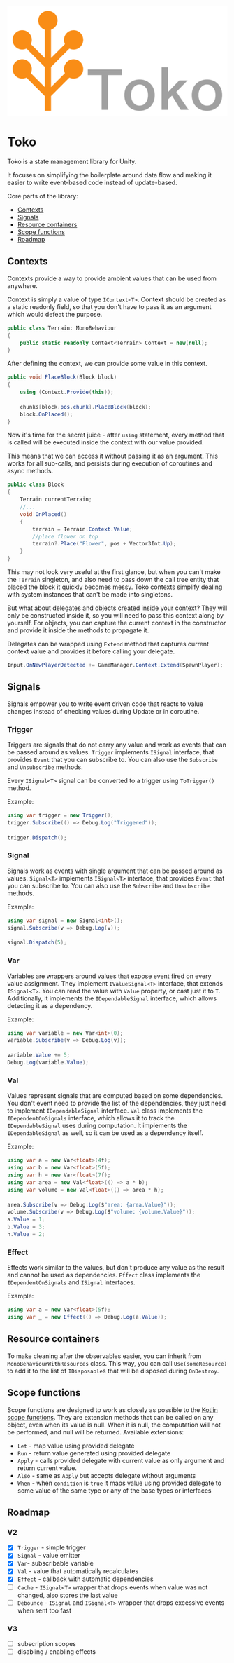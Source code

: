 ﻿![Toko Logo](Assets~/TokoWide512x1024.png)
# Toko

Toko is a state management library for Unity.

It focuses on simplifying the boilerplate around data flow
and making it easier to write event-based code instead of update-based.

Core parts of the library:

- [Contexts](#contexts)
- [Signals](#signals)
- [Resource containers](#resource-containers)
- [Scope functions](#scope-functions)
- [Roadmap](#roadmap)

## Contexts

Contexts provide a way to provide ambient values that can be used from anywhere.

Context is simply a value of type `IContext<T>`.
Context should be created as a static readonly field, so that you don't have to pass it as an argument which would defeat the purpose.

```csharp
public class Terrain: MonoBehaviour
{
    public static readonly Context<Terrain> Context = new(null);
}
```

After defining the context, we can provide some value in this context.

```csharp
public void PlaceBlock(Block block) 
{
    using (Context.Provide(this));
    
    chunks[block.pos.chunk].PlaceBlock(block);
    block.OnPlaced();
}
```

Now it's time for the secret juice - after `using` statement,
every method that is called will be executed inside the context with our value provided.

This means that we can access it without passing it as an argument.
This works for all sub-calls, and persists during execution of coroutines and async methods.

```csharp
public class Block
{
    Terrain currentTerrain;
    //...
    void OnPlaced() 
    {
        terrain = Terrain.Context.Value;
        //place flower on top
        terrain?.Place("Flower", pos + Vector3Int.Up);
    }
}
```

This may not look very useful at the first glance,
but when you can't make the `Terrain` singleton, and also need to pass down the call tree entity that placed the block it quickly becomes messy.
Toko contexts simplify dealing with system instances that can't be made into singletons.

But what about delegates and objects created inside your context?
They will only be constructed inside it, so you will need to pass this context along by yourself.
For objects, you can capture the current context in the constructor and provide it inside the methods to propagate it.

Delegates can be wrapped using `Extend` method that captures current context value and provides it before calling your delegate.

```csharp
Input.OnNewPlayerDetected += GameManager.Context.Extend(SpawnPlayer);
```

## Signals

Signals empower you to write event driven code that reacts to value changes instead of checking values during Update or in coroutine.

### Trigger

Triggers are signals that do not carry any value and work as events that can be passed around as values.
`Trigger` implements `ISignal` interface, that provides `Event` that you can subscribe to.
You can also use the `Subscribe` and `Unsubscribe` methods.

Every `ISignal<T>` signal can be converted to a trigger using `ToTrigger()` method.

Example:
```csharp
using var trigger = new Trigger();
trigger.Subscribe(() => Debug.Log("Triggered"));

trigger.Dispatch();
```

### Signal

Signals work as events with single argument that can be passed around as values.
`Signal<T>` implements `ISignal<T>` interface, that provides `Event` that you can subscribe to.
You can also use the `Subscribe` and `Unsubscribe` methods.

Example:
```csharp
using var signal = new Signal<int>();
signal.Subscribe(v => Debug.Log(v));

signal.Dispatch(5);
```

### Var

Variables are wrappers around values that expose event fired on every value assignment.
They implement `IValueSignal<T>` interface, that extends `ISignal<T>`.
You can read the value with `Value` property, or cast just it to `T`.
Additionally, it implements the `IDependableSignal` interface, which allows detecting it as a dependency.

Example:
```csharp
using var variable = new Var<int>(0);
variable.Subscribe(v => Debug.Log(v));

variable.Value += 5;
Debug.Log(variable.Value);
```

### Val

Values represent signals that are computed based on some dependencies.
You don't event need to provide the list of the dependencies, they just need to implement `IDependableSignal` interface.
`Val` class implements the `IDependentOnSignals` interface, which allows it to track the `IDependableSignal` uses during computation.
It implements the `IDependableSignal` as well, so it can be used as a dependency itself.

Example:
```csharp
using var a = new Var<float>(4f);
using var b = new Var<float>(5f);
using var h = new Var<float>(7f);
using var area = new Val<float>(() => a * b);
using var volume = new Val<float>(() => area * h);

area.Subscribe(v => Debug.Log($"area: {area.Value}"));
volume.Subscribe(v => Debug.Log($"volume: {volume.Value}"));
a.Value = 1;
b.Value = 3;
h.Value = 2;
```

### Effect

Effects work similar to the values, but don't produce any value as the result and cannot be used as dependencies.
`Effect` class implements the `IDependentOnSignals` and `ISignal` interfaces.

Example:
```csharp
using var a = new Var<float>(5f);
using var _ = new Effect(() => Debug.Log(a.Value));
```

## Resource containers

To make cleaning after the observables easier, you can inherit from `MonoBehaviourWithResources` class.
This way, you can call `Use(someResource)` to add it to the list of `IDisposable`s that will be disposed during `OnDestroy`.

## Scope functions

Scope functions are designed to work as closely as possible to the [Kotlin scope functions](https://kotlinlang.org/docs/scope-functions.html).
They are extension methods that can be called on any object, even when its value is null.
When it is null, the computation will not be performed, and null will be returned.
Available extensions:

- `Let` - map value using provided delegate
- `Run` - return value generated using provided delegate
- `Apply` - calls provided delegate with current value as only argument and return current value.
- `Also` - same as `Apply` but accepts delegate without arguments
- `When` - when `condition` is `true` it maps value using provided delegate to some value of the same type or any of the base types or interfaces

## Roadmap

### V2

* [x] `Trigger` - simple trigger
* [x] `Signal` - value emitter
* [x] `Var`- subscribable variable
* [x] `Val` - value that automatically recalculates
* [x] `Effect` - callback with automatic dependencies
* [ ] `Cache` - `ISignal<T>` wrapper that drops events when value was not changed, also stores the last value
* [ ] `Debounce` - `ISignal` and `ISignal<T>` wrapper that drops excessive events when sent too fast

### V3

* [ ] subscription scopes
* [ ] disabling / enabling effects